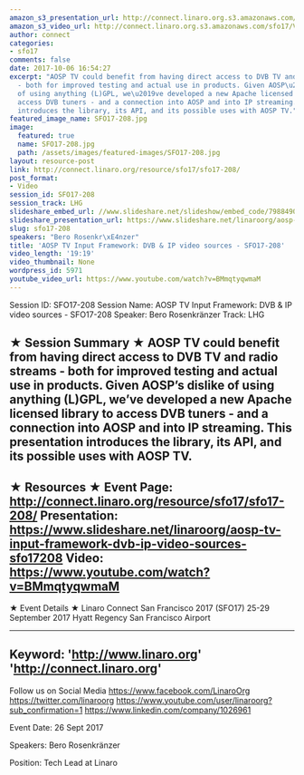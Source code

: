 ```yaml
---
amazon_s3_presentation_url: http://connect.linaro.org.s3.amazonaws.com/sfo17/Presentations/SFO17-208%20Adding%20DVB%20TV%20and%20Radio%20to%20AOSP%20TV.pdf
amazon_s3_video_url: http://connect.linaro.org.s3.amazonaws.com/sfo17/Videos/SFO17-208%20-%20AOSP%20TV%20Input%20Framework-%20DVB%20%2526%20IP%20video%20sources.mp4
author: connect
categories:
- sfo17
comments: false
date: 2017-10-06 16:54:27
excerpt: "AOSP TV could benefit from having direct access to DVB TV and radio streams
  - both for improved testing and actual use in products. Given AOSP\u2019s dislike
  of using anything (L)GPL, we\u2019ve developed a new Apache licensed library to
  access DVB tuners - and a connection into AOSP and into IP streaming. This presentation
  introduces the library, its API, and its possible uses with AOSP TV."
featured_image_name: SFO17-208.jpg
image:
  featured: true
  name: SFO17-208.jpg
  path: /assets/images/featured-images/SFO17-208.jpg
layout: resource-post
link: http://connect.linaro.org/resource/sfo17/sfo17-208/
post_format:
- Video
session_id: SFO17-208
session_track: LHG
slideshare_embed_url: //www.slideshare.net/slideshow/embed_code/79884903
slideshare_presentation_url: https://www.slideshare.net/linaroorg/aosp-tv-input-framework-dvb-ip-video-sources-sfo17208
slug: sfo17-208
speakers: "Bero Rosenkr\xE4nzer"
title: 'AOSP TV Input Framework: DVB & IP video sources - SFO17-208'
video_length: '19:19'
video_thumbnail: None
wordpress_id: 5971
youtube_video_url: https://www.youtube.com/watch?v=BMmqtyqwmaM
---
```


Session ID: SFO17-208
Session Name: AOSP TV Input Framework: DVB & IP video sources - SFO17-208
Speaker: Bero Rosenkränzer 
Track: LHG


★ Session Summary ★
AOSP TV could benefit from having direct access to DVB TV and radio streams - both for improved testing and actual use in products. Given AOSP’s dislike of using anything (L)GPL, we’ve developed a new Apache licensed library to access DVB tuners - and a connection into AOSP and into IP streaming. This presentation introduces the library, its API, and its possible uses with AOSP TV.
---------------------------------------------------
★ Resources ★
Event Page: http://connect.linaro.org/resource/sfo17/sfo17-208/
Presentation: https://www.slideshare.net/linaroorg/aosp-tv-input-framework-dvb-ip-video-sources-sfo17208
Video: https://www.youtube.com/watch?v=BMmqtyqwmaM
 ---------------------------------------------------

★ Event Details ★
Linaro Connect San Francisco 2017 (SFO17)
25-29 September 2017
Hyatt Regency San Francisco Airport

---------------------------------------------------
Keyword: 
'http://www.linaro.org'
'http://connect.linaro.org'
---------------------------------------------------
Follow us on Social Media
https://www.facebook.com/LinaroOrg
https://twitter.com/linaroorg
https://www.youtube.com/user/linaroorg?sub_confirmation=1
https://www.linkedin.com/company/1026961

Event Date: 26 Sept 2017

Speakers: Bero Rosenkränzer

Position: Tech Lead at Linaro